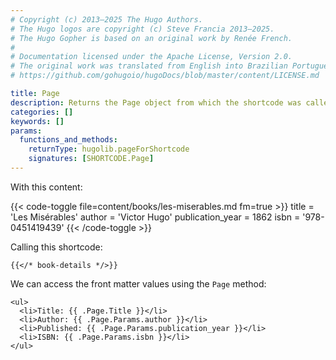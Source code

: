 ```yaml
---
# Copyright (c) 2013–2025 The Hugo Authors.
# The Hugo logos are copyright (c) Steve Francia 2013–2025.
# The Hugo Gopher is based on an original work by Renée French.
#
# Documentation licensed under the Apache License, Version 2.0.
# The original work was translated from English into Brazilian Portuguese.
# https://github.com/gohugoio/hugoDocs/blob/master/content/LICENSE.md

title: Page
description: Returns the Page object from which the shortcode was called.
categories: []
keywords: []
params:
  functions_and_methods:
    returnType: hugolib.pageForShortcode
    signatures: [SHORTCODE.Page]
---
```


With this content:

{{< code-toggle file=content/books/les-miserables.md fm=true >}}
title = 'Les Misérables'
author = 'Victor Hugo'
publication_year = 1862
isbn = '978-0451419439'
{{< /code-toggle >}}

Calling this shortcode:

```text
{{</* book-details */>}}
```

We can access the front matter values using the `Page` method:

```go-html-template {file="layouts/shortcodes/book-details.html"}
<ul>
  <li>Title: {{ .Page.Title }}</li>
  <li>Author: {{ .Page.Params.author }}</li>
  <li>Published: {{ .Page.Params.publication_year }}</li>
  <li>ISBN: {{ .Page.Params.isbn }}</li>
</ul>
```
